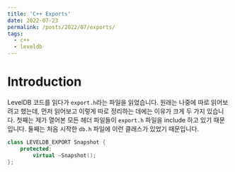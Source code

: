 ```yaml
---
title: 'C++ Exports'
date: 2022-07-23
permalink: /posts/2022/07/exports/
tags:
  - c++
  - leveldb
---
```


# Introduction

LevelDB 코드를 읽다가 ``export.h``라는 파일을 읽었습니다.
원래는 나중에 따로 읽어보려고 했는데, 먼저 읽어보고 이렇게 따로 정리하는 데에는 이유가 크게 두 가지 있습니다. 
첫째는 제가 열어본 모든 헤더 파일들이 ``export.h`` 파일을 include 하고 있기 때문입니다. 
둘째는 처음 시작한 ``db.h`` 파일에 이런 클래스가 있었기 때문입니다. 

```cpp
class LEVELDB_EXPORT Snapshot {
    protected:
        virtual ~Snapshot();
};
```

